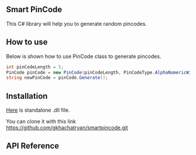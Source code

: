 ## Smart PinCode

This C# library will help you to generate random pincodes.

## How to use
Below is shown how to use PinCode class to generate pincodes.
```cs
int pinCodeLength = 5;
PinCode pinCode = new PinCode(pinCodeLength, PinCodeType.AlphaNumericWithSymbols);
string newPinCode = pinCode.Generate(); 
```

## Installation

[Here](https://drive.google.com/open?id=0B7sfm4Wtr1psem5wZDVDdmhhMWc) is standalone .dll file.

You can clone it with this link https://github.com/gkhachatryan/smartpincode.git

## API Reference

